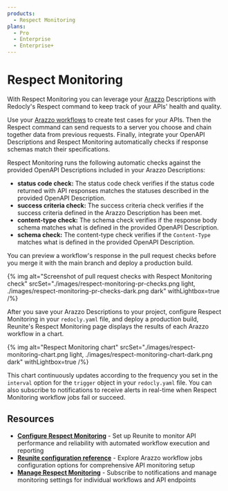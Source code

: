 ```yaml
---
products:
  - Respect Monitoring
plans:
  - Pro
  - Enterprise
  - Enterprise+
---
```

# Respect Monitoring

With Respect Monitoring you can leverage your [Arazzo](https://www.openapis.org/arazzo) Descriptions with Redocly's Respect command to keep track of your APIs' health and quality.

Use your [Arazzo workflows](https://spec.openapis.org/arazzo/latest.html#workflow-object) to create test cases for your APIs.
Then the Respect command can send requests to a server you choose and chain together data from previous requests.
Finally, integrate your OpenAPI Descriptions and Respect Monitoring automatically checks if response schemas match their specifications.

Respect Monitoring runs the following automatic checks against the provided OpenAPI Descriptions included in your Arazzo Descriptions:

- **status code check:** The status code check verifies if the status code returned with API responses matches the statuses described in the provided OpenAPI Description.
- **success criteria check:** The success criteria check verifies if the success criteria defined in the Arazzo Description has been met.
- **content-type check:** The schema check verifies if the response body schema matches what is defined in the provided OpenAPI Description.
- **schema check:** The content-type check verifies if the `Content-Type` matches what is defined in the provided OpenAPI Description.

You can preview a workflow's response in the pull request checks before you merge it with the main branch and deploy a production build.

{% img alt="Screenshot of pull request checks with Respect Monitoring check" srcSet="./images/respect-monitoring-pr-checks.png light, ./images/respect-monitoring-pr-checks-dark.png dark" withLightbox=true /%}

After you save your Arazzo Descriptions to your project, configure Respect Monitoring in your `redocly.yaml` file, and deploy a production build, Reunite's Respect Monitoring page displays the results of each Arazzo workflow in a chart.

{% img alt="Respect Monitoring chart" srcSet="./images/respect-monitoring-chart.png light, ./images/respect-monitoring-chart-dark.png dark" withLightbox=true /%}

This chart continuously updates according to the frequency you set in the `interval` option for the `trigger` object in your `redocly.yaml` file.
You can also subscribe to notifications to receive alerts in real-time when Respect Monitoring workflow jobs fail or succeed.

## Resources

- **[Configure Respect Monitoring](./configure-respect-monitoring.md)** - Set up Reunite to monitor API performance and reliability with automated workflow execution and reporting
- **[Reunite configuration reference](../../../config/reunite.md)** - Explore Arazzo workflow jobs configuration options for comprehensive API monitoring setup
- **[Manage Respect Monitoring](./manage-respect-monitoring.md)** - Subscribe to notifications and manage monitoring settings for individual workflows and API endpoints
